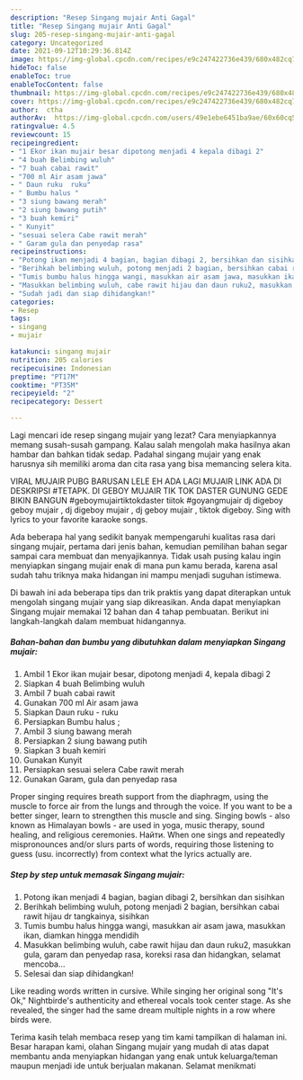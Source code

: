 ```yaml
---
description: "Resep Singang mujair Anti Gagal"
title: "Resep Singang mujair Anti Gagal"
slug: 205-resep-singang-mujair-anti-gagal
category: Uncategorized
date: 2021-09-12T10:29:36.814Z
image: https://img-global.cpcdn.com/recipes/e9c247422736e439/680x482cq70/singang-mujair-foto-resep-utama.jpg
hideToc: false
enableToc: true
enableTocContent: false
thumbnail: https://img-global.cpcdn.com/recipes/e9c247422736e439/680x482cq70/singang-mujair-foto-resep-utama.jpg
cover: https://img-global.cpcdn.com/recipes/e9c247422736e439/680x482cq70/singang-mujair-foto-resep-utama.jpg
author:  ctha
authorAv:  https://img-global.cpcdn.com/users/49e1ebe6451ba9ae/60x60cq50/avatar.jpg
ratingvalue: 4.5
reviewcount: 15
recipeingredient:
- "1 Ekor ikan mujair besar dipotong menjadi 4 kepala dibagi 2"
- "4 buah Belimbing wuluh"
- "7 buah cabai rawit"
- "700 ml Air asam jawa"
- " Daun ruku  ruku"
- " Bumbu halus "
- "3 siung bawang merah"
- "2 siung bawang putih"
- "3 buah kemiri"
- " Kunyit"
- "sesuai selera Cabe rawit merah"
- " Garam gula dan penyedap rasa"
recipeinstructions:
- "Potong ikan menjadi 4 bagian, bagian dibagi 2, bersihkan dan sisihkan"
- "Berihkah belimbing wuluh, potong menjadi 2 bagian, bersihkan cabai rawit hijau dr tangkainya, sisihkan"
- "Tumis bumbu halus hingga wangi, masukkan air asam jawa, masukkan ikan, diamkan hingga mendidih"
- "Masukkan belimbing wuluh, cabe rawit hijau dan daun ruku2, masukkan gula, garam dan penyedap rasa, koreksi rasa dan hidangkan, selamat mencoba..."
- "Sudah jadi dan siap dihidangkan!"
categories:
- Resep
tags:
- singang
- mujair

katakunci: singang mujair 
nutrition: 205 calories
recipecuisine: Indonesian
preptime: "PT17M"
cooktime: "PT35M"
recipeyield: "2"
recipecategory: Dessert

---
```



Lagi mencari ide resep singang mujair yang lezat? Cara menyiapkannya memang susah-susah gampang. Kalau salah mengolah maka hasilnya akan hambar dan bahkan tidak sedap. Padahal singang mujair yang enak harusnya sih memiliki aroma dan cita rasa yang bisa memancing selera kita.


VIRAL MUJAIR PUBG BARUSAN LELE EH ADA LAGI MUJAIR LINK ADA DI DESKRIPSI #TETAPK. DI GEBOY MUJAIR TIK TOK DASTER GUNUNG GEDE BIKIN BANGUN #geboymujairtiktokdaster tiitok #goyangmujair dj digeboy geboy mujair , dj digeboy mujair , dj geboy mujair , tiktok digeboy. Sing with lyrics to your favorite karaoke songs.

Ada beberapa hal yang sedikit banyak mempengaruhi kualitas rasa dari singang mujair, pertama dari jenis bahan, kemudian pemilihan bahan segar sampai cara membuat dan menyajikannya. Tidak usah pusing kalau ingin menyiapkan singang mujair enak di mana pun kamu berada, karena asal sudah tahu triknya maka hidangan ini mampu menjadi suguhan istimewa.


Di bawah ini ada beberapa tips dan trik praktis yang dapat diterapkan untuk mengolah singang mujair yang siap dikreasikan. Anda dapat menyiapkan Singang mujair memakai 12 bahan dan 4 tahap pembuatan. Berikut ini langkah-langkah dalam membuat hidangannya.

<!--inarticleads1-->

##### Bahan-bahan dan bumbu yang dibutuhkan dalam menyiapkan Singang mujair:

1. Ambil 1 Ekor ikan mujair besar, dipotong menjadi 4, kepala dibagi 2
1. Siapkan 4 buah Belimbing wuluh
1. Ambil 7 buah cabai rawit
1. Gunakan 700 ml Air asam jawa
1. Siapkan  Daun ruku - ruku
1. Persiapkan  Bumbu halus ;
1. Ambil 3 siung bawang merah
1. Persiapkan 2 siung bawang putih
1. Siapkan 3 buah kemiri
1. Gunakan  Kunyit
1. Persiapkan sesuai selera Cabe rawit merah
1. Gunakan  Garam, gula dan penyedap rasa


Proper singing requires breath support from the diaphragm, using the muscle to force air from the lungs and through the voice. If you want to be a better singer, learn to strengthen this muscle and sing. Singing bowls - also known as Himalayan bowls - are used in yoga, music therapy, sound healing, and religious ceremonies. Найти. When one sings and repeatedly mispronounces and/or slurs parts of words, requiring those listening to guess (usu. incorrectly) from context what the lyrics actually are. 

<!--inarticleads2-->

##### Step by step untuk memasak Singang mujair:

1. Potong ikan menjadi 4 bagian, bagian dibagi 2, bersihkan dan sisihkan
1. Berihkah belimbing wuluh, potong menjadi 2 bagian, bersihkan cabai rawit hijau dr tangkainya, sisihkan
1. Tumis bumbu halus hingga wangi, masukkan air asam jawa, masukkan ikan, diamkan hingga mendidih
1. Masukkan belimbing wuluh, cabe rawit hijau dan daun ruku2, masukkan gula, garam dan penyedap rasa, koreksi rasa dan hidangkan, selamat mencoba...
1. Selesai dan siap dihidangkan!

Like reading words written in cursive. While singing her original song &#34;It&#39;s Ok,&#34; Nightbirde&#39;s authenticity and ethereal vocals took center stage. As she revealed, the singer had the same dream multiple nights in a row where birds were. 

Terima kasih telah membaca resep yang tim kami tampilkan di halaman ini. Besar harapan kami, olahan Singang mujair yang mudah di atas dapat membantu anda menyiapkan hidangan yang enak untuk keluarga/teman maupun menjadi ide untuk berjualan makanan. Selamat menikmati
